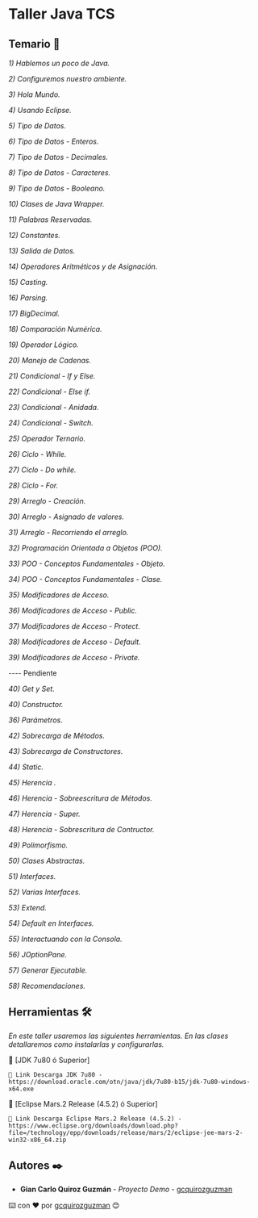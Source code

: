 # Taller Java TCS

## Temario 🚀

_1) Hablemos un poco de Java._

_2) Configuremos nuestro ambiente._

_3) Hola Mundo._

_4) Usando Eclipse._

_5) Tipo de Datos._

_6) Tipo de Datos - Enteros._

_7) Tipo de Datos - Decimales._

_8) Tipo de Datos - Caracteres._

_9) Tipo de Datos - Booleano._

_10) Clases de Java Wrapper._

_11) Palabras Reservadas._

_12) Constantes._

_13) Salida de Datos._

_14) Operadores Aritméticos y de Asignación._

_15) Casting._

_16) Parsing._

_17) BigDecimal._

_18) Comparación Numérica._

_19) Operador Lógico._

_20) Manejo de Cadenas._

_21) Condicional - If y Else._

_22) Condicional - Else if._

_23) Condicional - Anidada._

_24) Condicional - Switch._

_25) Operador Ternario._

_26) Ciclo - While._

_27) Ciclo - Do while._

_28) Ciclo - For._

_29) Arreglo - Creación._

_30) Arreglo - Asignado de valores._

_31) Arreglo - Recorriendo el arreglo._

_32) Programación Orientada a Objetos (POO)._

_33) POO - Conceptos Fundamentales - Objeto._

_34) POO - Conceptos Fundamentales - Clase._

_35) Modificadores de Acceso._

_36) Modificadores de Acceso - Public._

_37) Modificadores de Acceso - Protect._

_38) Modificadores de Acceso - Default._

_39) Modificadores de Acceso - Private._



---- Pendiente

_40) Get y Set._

_40) Constructor._

_36) Parámetros._


_42) Sobrecarga de Métodos._

_43) Sobrecarga de Constructores._

_44) Static._

_45) Herencia ._

_46) Herencia - Sobreescritura de Métodos._

_47) Herencia - Super._

_48) Herencia  - Sobrescritura de Contructor._

_49) Polimorfismo._

_50) Clases Abstractas._

_51) Interfaces._

_52) Varias Interfaces._

_53) Extend._

_54) Default en Interfaces._

_55) Interactuando con la Consola._

_56) JOptionPane._

_57) Generar Ejecutable._

_58) Recomendaciones._

## Herramientas 🛠️

_En este taller usaremos las siguientes herramientas. En las clases detallaremos como instalarlas y configurarlas._

🔧 [JDK 7u80 ó Superior]
```
📢 Link Descarga JDK 7u80 - https://download.oracle.com/otn/java/jdk/7u80-b15/jdk-7u80-windows-x64.exe
```
🔧 [Eclipse Mars.2 Release (4.5.2) ó Superior]
```
📢 Link Descarga Eclipse Mars.2 Release (4.5.2) - https://www.eclipse.org/downloads/download.php?file=/technology/epp/downloads/release/mars/2/eclipse-jee-mars-2-win32-x86_64.zip
```

## Autores ✒️

* **Gian Carlo Quiroz Guzmán** - *Proyecto Demo* - [gcquirozguzman](https://github.com/gcquirozguzman)



⌨️ con ❤️ por [gcquirozguzman](https://github.com/gcquirozguzman) 😊

